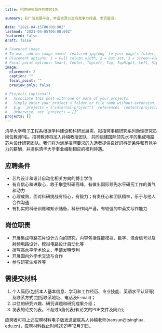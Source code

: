 ```yaml
---
title: 招聘研究员序列教师1名

summary: 有广阔发展平台、丰富资源以及有竞争力待遇，求贤若渴！

date: "2021-04-15T00:00:00Z"
lastmod: "2021-04-05T00:00:00Z"
featured: false
draft: false

# Featured image
# To use, add an image named `featured.jpg/png` to your page's folder.
# Placement options: 1 = Full column width, 2 = Out-set, 3 = Screen-width
# Focal point options: Smart, Center, TopLeft, Top, TopRight, Left, Right, BottomLeft, Bottom, BottomRight
image:
  placement: 2
  caption: ""
  focal_point: ""
  preview_only: false

# Projects (optional).
#   Associate this post with one or more of your projects.
#   Simply enter your project's folder or file name without extension.
#   E.g. `projects = ["internal-project"]` references `content/project/deep-learning/index.md`.
#   Otherwise, set `projects = []`.
projects: []
---
```


清华大学电子工程系根据学科建设和科研发展需，拟招聘事编研究系列助理研究员岗位教师1名。招聘教师将加入孙楠教授团队，共同组建国际领先水平的集成电路芯片设计研究团队。我们将为满足招聘要求的入选者提供良好的科研条件和有竞争力的薪酬，并提供清华大学事业编制相应的福利待遇。

## 应聘条件
* 芯片设计和设计自动化相关方向的博士学位
* 有自信心和进取心，敢于攀登科研高峰，有做出国际领先水平研究工作的勇气和动力
* 心理成熟，面对科研挑战有恒心，有毅力；有责任心和团队精神，乐于与他人合作沟通
* 有扎实的科研训练和知识储备，科研作风严谨，有较强的中英文写作能力

## 岗位职责
* 开展集成电路芯片设计方向的研究，内容包括性能模拟、数字、混合信号以及射频电路设计，模拟电路设计自动化等
* 撰写高水平学术论文、申请发明专利
* 开展国内外学术交流与合作
* 参与研究生培养等


## 需提交材料

1. 个人简历(包括本人基本信息、学习和工作经历、专业技能、英语水平认证等)及联系方式(包括联系地址、电话及E-mail)；
2. 以往的研究兴趣、研究课题和研究成果介绍；
3. 发表的论文列表，不超过5篇代表作(论文的PDF文件及简介);    

应聘者可将上述应聘材料电子版发送至联系人孙楠老师(nansun@tsinghua. edu.cn)，应聘材料截止时间2021年12月31日。
   